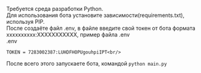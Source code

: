 Требуется среда разработки Python.<br/>
Для использования бота установите зависимости(requirements.txt), используя PIP.<br/>
После создаёте файл .env, в файле введите свой токен от бота формата xxxxxxxxxx:XXXXXXXXXXX, пример файла .env<br/>
.env<br/>
```
TOKEN = 7283002387:LUHDFHOPUgouhpiIPT<br/>
```
После всего этого запускаете бота, командой `python main.py`